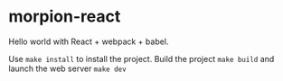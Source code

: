 # morpion-react

Hello world with React + webpack + babel.

Use `make install` to install the project.
Build the project `make build` and launch the web server `make dev`
